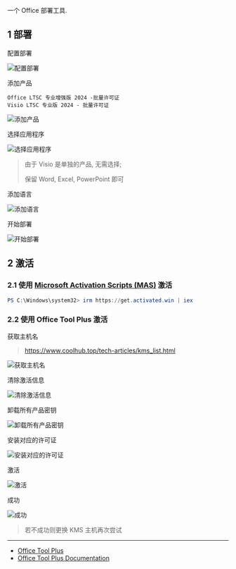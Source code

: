 一个 Office 部署工具.

## 1 部署

配置部署

![配置部署](./../../../../../../images/Office%20Tool%20Plus/%E9%85%8D%E7%BD%AE%E9%83%A8%E7%BD%B2.png)

添加产品

```
Office LTSC 专业增强版 2024 -批量许可证
Visio LTSC 专业版 2024 - 批量许可证
```

![添加产品](./../../../../../../images/Office%20Tool%20Plus/%E6%B7%BB%E5%8A%A0%E4%BA%A7%E5%93%81.png)

选择应用程序

![选择应用程序](./../../../../../../images/Office%20Tool%20Plus/%E9%80%89%E6%8B%A9%E5%BA%94%E7%94%A8%E7%A8%8B%E5%BA%8F.png)

> 由于 Visio 是单独的产品, 无需选择;
>
> 保留 Word, Excel, PowerPoint 即可

添加语言

![添加语言](./../../../../../../images/Office%20Tool%20Plus/%E6%B7%BB%E5%8A%A0%E8%AF%AD%E8%A8%80.png)

开始部署

![开始部署](./../../../../../../images/Office%20Tool%20Plus/%E5%BC%80%E5%A7%8B%E9%83%A8%E7%BD%B2.png)

## 2 激活

### 2.1 使用 [Microsoft Activation Scripts (MAS)](https://massgrave.dev/) 激活

```powershell
PS C:\Windows\system32> irm https://get.activated.win | iex
```

### 2.2 使用 Office Tool Plus 激活

获取主机名

>https://www.coolhub.top/tech-articles/kms_list.html

![获取主机名](./../../../../../../images/Office%20Tool%20Plus/%E8%8E%B7%E5%8F%96%E4%B8%BB%E6%9C%BA%E5%90%8D.png)

清除激活信息

![清除激活信息](./../../../../../../images/Office%20Tool%20Plus/%E6%B8%85%E9%99%A4%E6%BF%80%E6%B4%BB%E4%BF%A1%E6%81%AF.png)

卸载所有产品密钥

![卸载所有产品密钥](./../../../../../../images/Office%20Tool%20Plus/%E5%8D%B8%E8%BD%BD%E6%89%80%E6%9C%89%E4%BA%A7%E5%93%81%E5%AF%86%E9%92%A5.png)

安装对应的许可证

![安装对应的许可证](./../../../../../../images/Office%20Tool%20Plus/%E5%AE%89%E8%A3%85%E5%AF%B9%E5%BA%94%E7%9A%84%E8%AE%B8%E5%8F%AF%E8%AF%81.png)

激活

![激活](./../../../../../../images/Office%20Tool%20Plus/%E6%BF%80%E6%B4%BB.png)

成功

![成功](./../../../../../../images/Office%20Tool%20Plus/%E6%88%90%E5%8A%9F.png)

> 若不成功则更换 KMS 主机再次尝试

---

- [Office Tool Plus](https://www.officetool.plus/)
- [Office Tool Plus Documentation](https://www.officetool.plus/zh-cn/)
